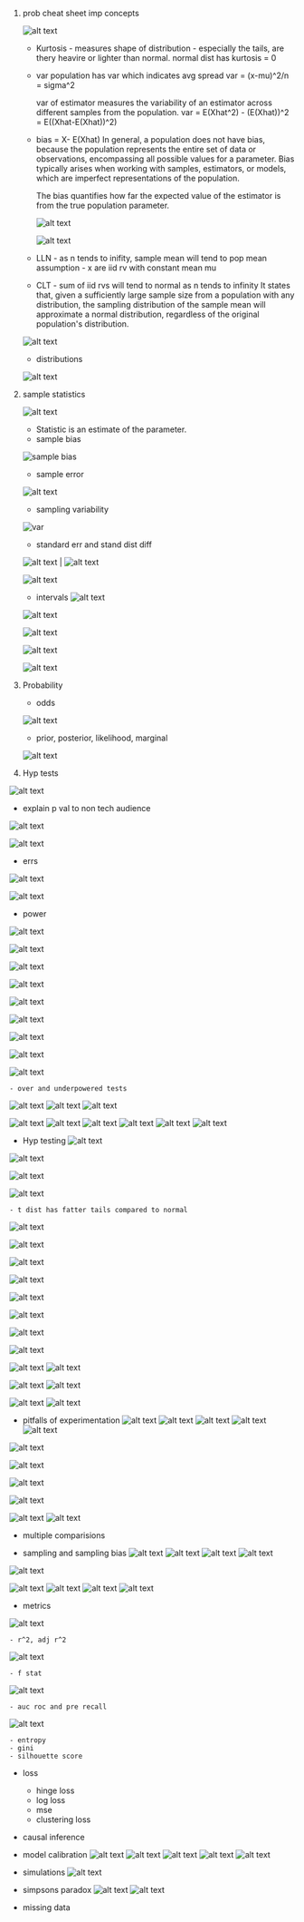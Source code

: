 1. prob cheat sheet
    imp concepts

    
    ![alt text](images/image-43.png)

    - Kurtosis - measures shape of distribution - especially the tails, are thery heavire or lighter than normal. normal dist has kurtosis = 0

    - var 
        population has var which indicates avg spread
        var = (x-mu)^2/n = sigma^2

        var of estimator measures the variability of an estimator across different samples from the population.
        var = E(Xhat^2) - (E(Xhat))^2 = E((Xhat-E(Xhat))^2) 

        
    - bias = X- E(Xhat)
        In general, a population does not have bias, because the population represents the entire set of data or observations, encompassing all possible values for a parameter. Bias typically arises when working with samples, estimators, or models, which are imperfect representations of the population.

        The bias quantifies how far the expected value of the estimator is from the true population parameter.

        ![alt text](images/image-27.png)

        ![alt text](images/image-28.png)

    - LLN - as n tends to inifity, sample mean will tend to pop mean
    assumption - x are iid rv with constant mean mu

    - CLT - sum of iid rvs will tend to normal as n tends to infinity
    It states that, given a sufficiently large sample size from a population with any distribution, the sampling distribution of the sample mean will approximate a normal distribution, regardless of the original population's distribution.

    ![alt text](images/image-10.png)

    - distributions

    ![alt text](images/image-11.png)

2. sample statistics

    ![alt text](images/image-7.png)

    - Statistic is an estimate of the parameter.
    - sample bias

    ![sample bias](images/image-8.png)

    - sample error

    ![alt text](images/image-6.png)

    - sampling variability

    ![var](images/image-9.png)

    - standard err and stand dist diff

    ![alt text](images/image-14.png) | ![alt text](images/image-17.png)

    ![alt text](images/image-16.png)

    - intervals
    ![alt text](images/image-19.png)

    ![alt text](images/image-26.png)

    ![alt text](images/image-21.png)

    ![alt text](images/image-22.png)

    ![alt text](images/image-25.png)

3. Probability

    - odds

    ![alt text](images/image-12.png)

    - prior, posterior, likelihood, marginal

    ![alt text](images/image-13.png)

4. Hyp tests

![alt text](images/image-29.png)

- explain p val to non tech audience

![alt text](images/image-30.png)

![alt text](images/image-31.png)



- errs

![alt text](images/image-32.png)

![alt text](images/image-33.png)

- power

![alt text](images/image-44.png)

![alt text](images/image-34.png)

![alt text](images/image-36.png)

![alt text](images/image-37.png)

![alt text](images/image-35.png)

![alt text](images/image-45.png)

![alt text](images/image-47.png)

![alt text](images/image-48.png)

![alt text](images/image-49.png)

    - over and underpowered tests
![alt text](images/image-86.png)
![alt text](images/image-87.png)
![alt text](images/image-88.png)

![alt text](images/image-91.png)
![alt text](images/image-92.png)
![alt text](images/image-93.png)
![alt text](images/image-94.png)
![alt text](images/image-95.png)
![alt text](images/image-96.png)

- Hyp testing
![alt text](images/image-38.png)

![alt text](images/image-39.png)

![alt text](images/image-40.png)

![alt text](images/image-41.png)

    - t dist has fatter tails compared to normal

![alt text](images/image-42.png)

![alt text](images/image-46.png)

![alt text](images/image-50.png)

![alt text](images/image-51.png)

![alt text](images/image-52.png)

![alt text](images/image-53.png)

![alt text](images/image-62.png)

![alt text](images/image-54.png)

![alt text](images/image-55.png)
![alt text](images/image-56.png)

![alt text](images/image-57.png)
![alt text](images/image-58.png)

![alt text](images/image-59.png)
![alt text](images/image-60.png)


- pitfalls of experimentation 
![alt text](images/image-66.png)
![alt text](images/image-67.png)
![alt text](images/image-68.png)
![alt text](images/image-69.png)
![alt text](images/image-85.png)

![alt text](images/image100.png)

![alt text](images/image-101.png)


![alt text](images/image102.png.png)

![alt text](images/image103.png)

![alt text](images/image-104.png)
![alt text](images/image-105.png)

- multiple comparisions





- sampling and sampling bias
![alt text](images/image-75.png)
![alt text](images/image-76.png)
![alt text](images/image-77.png)
![alt text](images/image-78.png)

![alt text](images/image-84.png)

![alt text](images/image-79.png)
![alt text](images/image-80.png)
![alt text](images/image-81.png)
![alt text](images/image-82.png)

- metrics

![alt text](images/image-61.png)

    - r^2, adj r^2
    
![alt text](images/image-63.png)

    - f stat
![alt text](images/image-64.png)

    - auc roc and pre recall

![alt text](images/image-65.png)

    - entropy
    - gini
    - silhouette score

- loss
    - hinge loss
    - log loss
    - mse
    - clustering loss



- causal inference

- model calibration
![alt text](images/image-70.png)
![alt text](images/image-71.png)
![alt text](images/image-72.png)
![alt text](images/image-73.png)
![alt text](images/image-74.png)

- simulations
![alt text](images/image-83.png)

- simpsons paradox
![alt text](images/image-90.png)
![alt text](images/image-89.png)

- missing data










